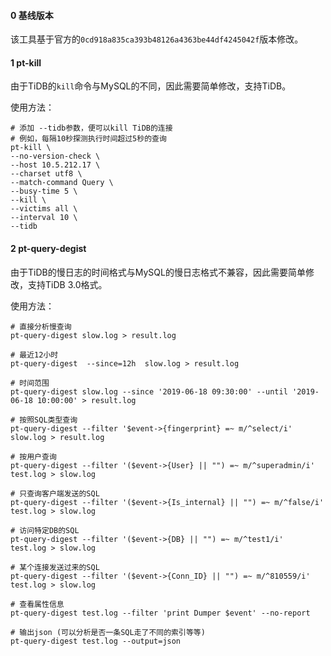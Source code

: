 #### 0 基线版本

该工具基于官方的`0cd918a835ca393b48126a4363be44df4245042f`版本修改。

#### 1 pt-kill

由于TiDB的`kill`命令与MySQL的不同，因此需要简单修改，支持TiDB。

使用方法：

```
# 添加 --tidb参数，便可以kill TiDB的连接
# 例如，每隔10秒探测执行时间超过5秒的查询
pt-kill \
--no-version-check \
--host 10.5.212.17 \
--charset utf8 \
--match-command Query \
--busy-time 5 \
--kill \
--victims all \
--interval 10 \
--tidb 
```

#### 2 pt-query-degist

由于TiDB的慢日志的时间格式与MySQL的慢日志格式不兼容，因此需要简单修改，支持TiDB 3.0格式。

使用方法：

```
# 直接分析慢查询
pt-query-digest slow.log > result.log

# 最近12小时
pt-query-digest  --since=12h  slow.log > result.log

# 时间范围
pt-query-digest slow.log --since '2019-06-18 09:30:00' --until '2019-06-18 10:00:00' > result.log

# 按照SQL类型查询
pt-query-digest --filter '$event->{fingerprint} =~ m/^select/i' slow.log > result.log

# 按用户查询
pt-query-digest --filter '($event->{User} || "") =~ m/^superadmin/i'  test.log > slow.log

# 只查询客户端发送的SQL
pt-query-digest --filter '($event->{Is_internal} || "") =~ m/^false/i'  test.log > slow.log

# 访问特定DB的SQL
pt-query-digest --filter '($event->{DB} || "") =~ m/^test1/i'  test.log > slow.log

# 某个连接发送过来的SQL
pt-query-digest --filter '($event->{Conn_ID} || "") =~ m/^810559/i'  test.log > slow.log

# 查看属性信息
pt-query-digest test.log --filter 'print Dumper $event' --no-report 

# 输出json (可以分析是否一条SQL走了不同的索引等等)
pt-query-digest test.log --output=json

```

